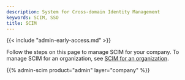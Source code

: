 ```yaml
---
description: System for Cross-domain Identity Management
keywords: SCIM, SSO
title: SCIM
---
```


{{< include "admin-early-access.md" >}}

Follow the steps on this page to manage SCIM for your company. To manage SCIM for an organization, see [SCIM for an organization](/admin/organization/security-settings/scim/).

{{% admin-scim product="admin" layer="company" %}}

